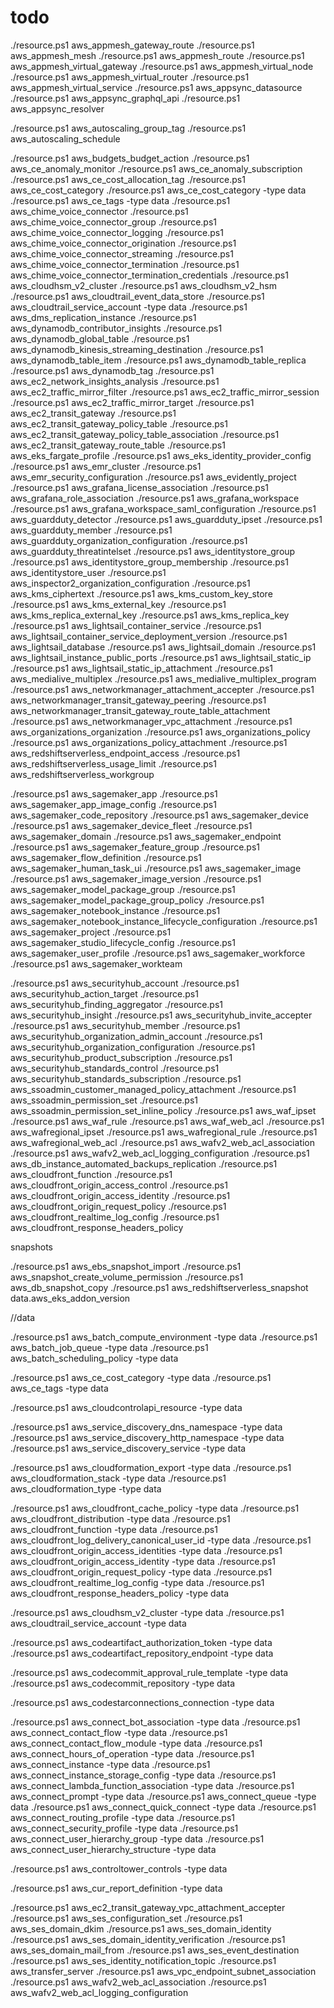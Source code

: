 # todo

./resource.ps1 aws_appmesh_gateway_route
./resource.ps1 aws_appmesh_mesh
./resource.ps1 aws_appmesh_route
./resource.ps1 aws_appmesh_virtual_gateway
./resource.ps1 aws_appmesh_virtual_node
./resource.ps1 aws_appmesh_virtual_router
./resource.ps1 aws_appmesh_virtual_service
./resource.ps1 aws_appsync_datasource
./resource.ps1 aws_appsync_graphql_api
./resource.ps1 aws_appsync_resolver

./resource.ps1 aws_autoscaling_group_tag
./resource.ps1 aws_autoscaling_schedule

./resource.ps1 aws_budgets_budget_action
./resource.ps1 aws_ce_anomaly_monitor
./resource.ps1 aws_ce_anomaly_subscription
./resource.ps1 aws_ce_cost_allocation_tag
./resource.ps1 aws_ce_cost_category
./resource.ps1 aws_ce_cost_category -type data
./resource.ps1 aws_ce_tags -type data
./resource.ps1 aws_chime_voice_connector
./resource.ps1 aws_chime_voice_connector_group
./resource.ps1 aws_chime_voice_connector_logging
./resource.ps1 aws_chime_voice_connector_origination
./resource.ps1 aws_chime_voice_connector_streaming
./resource.ps1 aws_chime_voice_connector_termination
./resource.ps1 aws_chime_voice_connector_termination_credentials
./resource.ps1 aws_cloudhsm_v2_cluster
./resource.ps1 aws_cloudhsm_v2_hsm
./resource.ps1 aws_cloudtrail_event_data_store
./resource.ps1 aws_cloudtrail_service_account -type data
./resource.ps1 aws_dms_replication_instance
./resource.ps1 aws_dynamodb_contributor_insights
./resource.ps1 aws_dynamodb_global_table
./resource.ps1 aws_dynamodb_kinesis_streaming_destination
./resource.ps1 aws_dynamodb_table_item
./resource.ps1 aws_dynamodb_table_replica
./resource.ps1 aws_dynamodb_tag
./resource.ps1 aws_ec2_network_insights_analysis
./resource.ps1 aws_ec2_traffic_mirror_filter
./resource.ps1 aws_ec2_traffic_mirror_session
./resource.ps1 aws_ec2_traffic_mirror_target
./resource.ps1 aws_ec2_transit_gateway
./resource.ps1 aws_ec2_transit_gateway_policy_table
./resource.ps1 aws_ec2_transit_gateway_policy_table_association
./resource.ps1 aws_ec2_transit_gateway_route_table
./resource.ps1 aws_eks_fargate_profile
./resource.ps1 aws_eks_identity_provider_config
./resource.ps1 aws_emr_cluster
./resource.ps1 aws_emr_security_configuration
./resource.ps1 aws_evidently_project
./resource.ps1 aws_grafana_license_association
./resource.ps1 aws_grafana_role_association
./resource.ps1 aws_grafana_workspace
./resource.ps1 aws_grafana_workspace_saml_configuration
./resource.ps1 aws_guardduty_detector
./resource.ps1 aws_guardduty_ipset
./resource.ps1 aws_guardduty_member
./resource.ps1 aws_guardduty_organization_configuration
./resource.ps1 aws_guardduty_threatintelset
./resource.ps1 aws_identitystore_group
./resource.ps1 aws_identitystore_group_membership
./resource.ps1 aws_identitystore_user
./resource.ps1 aws_inspector2_organization_configuration
./resource.ps1 aws_kms_ciphertext
./resource.ps1 aws_kms_custom_key_store
./resource.ps1 aws_kms_external_key
./resource.ps1 aws_kms_replica_external_key
./resource.ps1 aws_kms_replica_key
./resource.ps1 aws_lightsail_container_service
./resource.ps1 aws_lightsail_container_service_deployment_version
./resource.ps1 aws_lightsail_database
./resource.ps1 aws_lightsail_domain
./resource.ps1 aws_lightsail_instance_public_ports
./resource.ps1 aws_lightsail_static_ip
./resource.ps1 aws_lightsail_static_ip_attachment
./resource.ps1 aws_medialive_multiplex
./resource.ps1 aws_medialive_multiplex_program
./resource.ps1 aws_networkmanager_attachment_accepter
./resource.ps1 aws_networkmanager_transit_gateway_peering
./resource.ps1 aws_networkmanager_transit_gateway_route_table_attachment
./resource.ps1 aws_networkmanager_vpc_attachment
./resource.ps1 aws_organizations_organization
./resource.ps1 aws_organizations_policy
./resource.ps1 aws_organizations_policy_attachment
./resource.ps1 aws_redshiftserverless_endpoint_access
./resource.ps1 aws_redshiftserverless_usage_limit
./resource.ps1 aws_redshiftserverless_workgroup

./resource.ps1 aws_sagemaker_app
./resource.ps1 aws_sagemaker_app_image_config
./resource.ps1 aws_sagemaker_code_repository
./resource.ps1 aws_sagemaker_device
./resource.ps1 aws_sagemaker_device_fleet
./resource.ps1 aws_sagemaker_domain
./resource.ps1 aws_sagemaker_endpoint
./resource.ps1 aws_sagemaker_feature_group
./resource.ps1 aws_sagemaker_flow_definition
./resource.ps1 aws_sagemaker_human_task_ui
./resource.ps1 aws_sagemaker_image
./resource.ps1 aws_sagemaker_image_version
./resource.ps1 aws_sagemaker_model_package_group
./resource.ps1 aws_sagemaker_model_package_group_policy
./resource.ps1 aws_sagemaker_notebook_instance
./resource.ps1 aws_sagemaker_notebook_instance_lifecycle_configuration
./resource.ps1 aws_sagemaker_project
./resource.ps1 aws_sagemaker_studio_lifecycle_config
./resource.ps1 aws_sagemaker_user_profile
./resource.ps1 aws_sagemaker_workforce
./resource.ps1 aws_sagemaker_workteam

./resource.ps1 aws_securityhub_account
./resource.ps1 aws_securityhub_action_target
./resource.ps1 aws_securityhub_finding_aggregator
./resource.ps1 aws_securityhub_insight
./resource.ps1 aws_securityhub_invite_accepter
./resource.ps1 aws_securityhub_member
./resource.ps1 aws_securityhub_organization_admin_account
./resource.ps1 aws_securityhub_organization_configuration
./resource.ps1 aws_securityhub_product_subscription
./resource.ps1 aws_securityhub_standards_control
./resource.ps1 aws_securityhub_standards_subscription
./resource.ps1 aws_ssoadmin_customer_managed_policy_attachment
./resource.ps1 aws_ssoadmin_permission_set
./resource.ps1 aws_ssoadmin_permission_set_inline_policy
./resource.ps1 aws_waf_ipset
./resource.ps1 aws_waf_rule
./resource.ps1 aws_waf_web_acl
./resource.ps1 aws_wafregional_ipset
./resource.ps1 aws_wafregional_rule
./resource.ps1 aws_wafregional_web_acl
./resource.ps1 aws_wafv2_web_acl_association
./resource.ps1 aws_wafv2_web_acl_logging_configuration
./resource.ps1 aws_db_instance_automated_backups_replication
./resource.ps1 aws_cloudfront_function
./resource.ps1 aws_cloudfront_origin_access_control
./resource.ps1 aws_cloudfront_origin_access_identity
./resource.ps1 aws_cloudfront_origin_request_policy
./resource.ps1 aws_cloudfront_realtime_log_config
./resource.ps1 aws_cloudfront_response_headers_policy

snapshots

./resource.ps1 aws_ebs_snapshot_import
./resource.ps1 aws_snapshot_create_volume_permission
./resource.ps1 aws_db_snapshot_copy
./resource.ps1 aws_redshiftserverless_snapshot
data.aws_eks_addon_version

//data

./resource.ps1  aws_batch_compute_environment -type data
./resource.ps1  aws_batch_job_queue -type data
./resource.ps1  aws_batch_scheduling_policy -type data

./resource.ps1  aws_ce_cost_category -type data
./resource.ps1  aws_ce_tags -type data

./resource.ps1  aws_cloudcontrolapi_resource -type data

./resource.ps1  aws_service_discovery_dns_namespace -type data
./resource.ps1  aws_service_discovery_http_namespace -type data
./resource.ps1  aws_service_discovery_service -type data

./resource.ps1  aws_cloudformation_export -type data
./resource.ps1  aws_cloudformation_stack -type data
./resource.ps1  aws_cloudformation_type -type data

./resource.ps1  aws_cloudfront_cache_policy -type data
./resource.ps1  aws_cloudfront_distribution -type data
./resource.ps1  aws_cloudfront_function -type data
./resource.ps1  aws_cloudfront_log_delivery_canonical_user_id -type data
./resource.ps1  aws_cloudfront_origin_access_identities -type data
./resource.ps1  aws_cloudfront_origin_access_identity -type data
./resource.ps1  aws_cloudfront_origin_request_policy -type data
./resource.ps1  aws_cloudfront_realtime_log_config -type data
./resource.ps1  aws_cloudfront_response_headers_policy -type data

./resource.ps1  aws_cloudhsm_v2_cluster -type data
./resource.ps1  aws_cloudtrail_service_account -type data

./resource.ps1  aws_codeartifact_authorization_token -type data
./resource.ps1  aws_codeartifact_repository_endpoint -type data

./resource.ps1  aws_codecommit_approval_rule_template -type data
./resource.ps1  aws_codecommit_repository -type data

./resource.ps1  aws_codestarconnections_connection -type data

./resource.ps1  aws_connect_bot_association -type data
./resource.ps1  aws_connect_contact_flow -type data
./resource.ps1  aws_connect_contact_flow_module -type data
./resource.ps1  aws_connect_hours_of_operation -type data
./resource.ps1  aws_connect_instance -type data
./resource.ps1  aws_connect_instance_storage_config -type data
./resource.ps1  aws_connect_lambda_function_association -type data
./resource.ps1  aws_connect_prompt -type data
./resource.ps1  aws_connect_queue -type data
./resource.ps1  aws_connect_quick_connect -type data
./resource.ps1  aws_connect_routing_profile -type data
./resource.ps1  aws_connect_security_profile -type data
./resource.ps1  aws_connect_user_hierarchy_group -type data
./resource.ps1  aws_connect_user_hierarchy_structure -type data

./resource.ps1  aws_controltower_controls -type data

./resource.ps1  aws_cur_report_definition -type data

./resource.ps1 aws_ec2_transit_gateway_vpc_attachment_accepter
./resource.ps1 aws_ses_configuration_set
./resource.ps1 aws_ses_domain_dkim
./resource.ps1 aws_ses_domain_identity
./resource.ps1 aws_ses_domain_identity_verification
./resource.ps1 aws_ses_domain_mail_from
./resource.ps1 aws_ses_event_destination
./resource.ps1 aws_ses_identity_notification_topic
./resource.ps1 aws_transfer_server
./resource.ps1 aws_vpc_endpoint_subnet_association
./resource.ps1 aws_wafv2_web_acl_association
./resource.ps1 aws_wafv2_web_acl_logging_configuration
